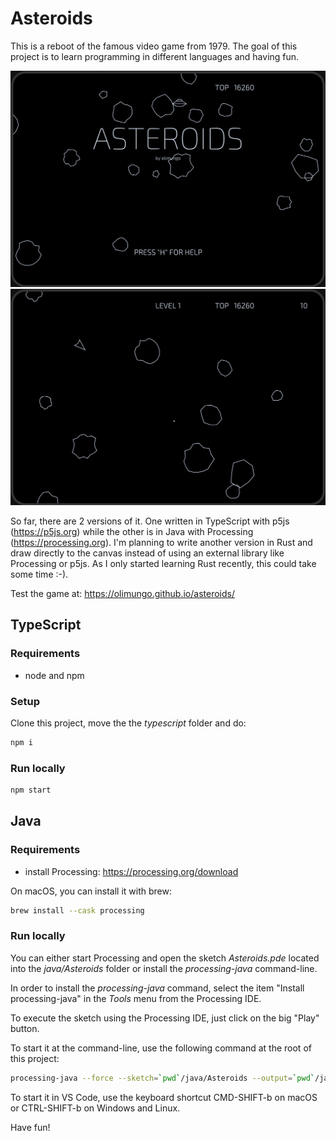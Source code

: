 # Asteroids

This is a reboot of the famous video game from 1979. The goal of this project is to learn programming in different languages and having fun.

<img src="./assets/asteroids-0.png" width="600">
<img src="./assets/asteroids-1.png" width="600">

So far, there are 2 versions of it. One written in TypeScript with p5js (https://p5js.org) while the other is in Java with Processing (https://processing.org).
I'm planning to write another version in Rust and draw directly to the canvas instead of using an external library like Processing or p5js. As I only started learning Rust recently, this could take some time :-).

Test the game at: https://olimungo.github.io/asteroids/

## TypeScript

### Requirements

-   node and npm

### Setup

Clone this project, move the the _typescript_ folder and do:

```sh
npm i
```

### Run locally

```sh
npm start
```

## Java

### Requirements

-   install Processing: https://processing.org/download

On macOS, you can install it with brew:

```sh
brew install --cask processing
```

### Run locally

You can either start Processing and open the sketch _Asteroids.pde_ located into the _java/Asteroids_ folder or install the _processing-java_ command-line.

In order to install the _processing-java_ command, select the item "Install processing-java" in the _Tools_ menu from the Processing IDE.

To execute the sketch using the Processing IDE, just click on the big "Play" button.

To start it at the command-line, use the following command at the root of this project:

```sh
processing-java --force --sketch=`pwd`/java/Asteroids --output=`pwd`/java/Asteroids/out --run
```

To start it in VS Code, use the keyboard shortcut CMD-SHIFT-b on macOS or CTRL-SHIFT-b on Windows and Linux.

Have fun!
